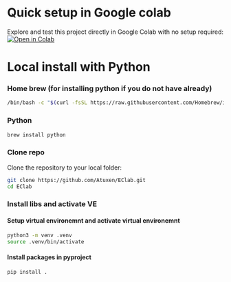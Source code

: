 # Quick setup in Google colab

Explore and test this project directly in Google Colab with no setup required: 
[![Open in Colab](https://colab.research.google.com/assets/colab-badge.svg)](https://colab.research.google.com/github/Atuxen/EClab/blob/main/notebook.ipynb)

# Local install with Python
### Home brew (for installing python if you do not have already)
```bash
/bin/bash -c "$(curl -fsSL https://raw.githubusercontent.com/Homebrew/install/HEAD/install.sh)"
```
### Python

```bash
brew install python
```

### Clone repo
Clone the repository to your local folder:
```bash
git clone https://github.com/Atuxen/EClab.git
cd EClab

```

### Install libs and activate VE


#### Setup virtual environemnt and activate virtual environemnt
```bash
python3 -m venv .venv
source .venv/bin/activate
```

#### Install packages in pyproject
```bash
pip install .
```



